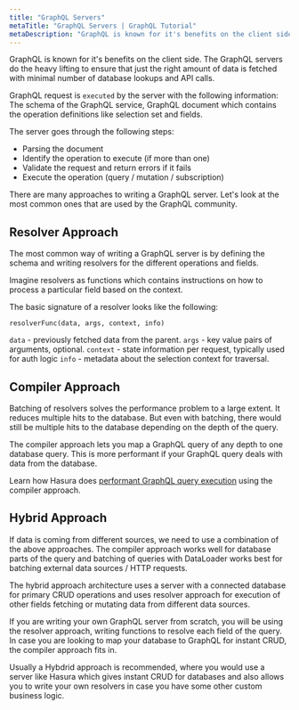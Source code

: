```yaml
---
title: "GraphQL Servers"
metaTitle: "GraphQL Servers | GraphQL Tutorial"
metaDescription: "GraphQL is known for it's benefits on the client side. The GraphQL servers do the heavy lifting to ensure that just the right amount of data is fetched with minimal number of database lookups and API calls."
---
```


GraphQL is known for it's benefits on the client side. The GraphQL servers do the heavy lifting to ensure that just the right amount of data is fetched with minimal number of database lookups and API calls.

GraphQL request is `executed` by the server with the following information:
The schema of the GraphQL service, GraphQL document which contains the operation definitions like selection set and fields.

The server goes through the following steps:
- Parsing the document
- Identify the operation to execute (if more than one)
- Validate the request and return errors if it fails
- Execute the operation (query / mutation / subscription)

There are many approaches to writing a GraphQL server. Let's look at the most common ones that are used by the GraphQL community.

## Resolver Approach

The most common way of writing a GraphQL server is by defining the schema and writing resolvers for the different operations and fields.

Imagine resolvers as functions which contains instructions on how to process a particular field based on the context.

The basic signature of a resolver looks like the following: 

```
resolverFunc(data, args, context, info)
```

`data` - previously fetched data from the parent.
`args` - key value pairs of arguments, optional. 
`context` - state information per request, typically used for auth logic
`info` - metadata about the selection context for traversal. 

## Compiler Approach

Batching of resolvers solves the performance problem to a large extent. 
It reduces multiple hits to the database. But even with batching, there would still be multiple hits to the database depending on the depth of the query.

The compiler approach lets you map a GraphQL query of any depth to one database query. This is more performant if your GraphQL query deals with data from the database. 

Learn how Hasura does [performant GraphQL query execution](https://hasura.io/blog/fast-graphql-execution-with-query-caching-prepared-statements/) using the compiler approach.

## Hybrid Approach

If data is coming from different sources, we need to use a combination of the above approaches. The compiler approach works well for database parts of the query and batching of queries with DataLoader works best for batching external data sources / HTTP requests. 

The hybrid approach architecture uses a server with a connected database for primary CRUD operations and uses resolver approach for execution of other fields fetching or mutating data from different data sources.

If you are writing your own GraphQL server from scratch, you will be using the resolver approach, writing functions to resolve each field of the query. In case you are looking to map your database to GraphQL for instant CRUD, the compiler approach fits in. 

Usually a Hybdrid approach is recommended, where you would use a server like Hasura which gives instant CRUD for databases and also allows you to write your own resolvers in case you have some other custom business logic.


